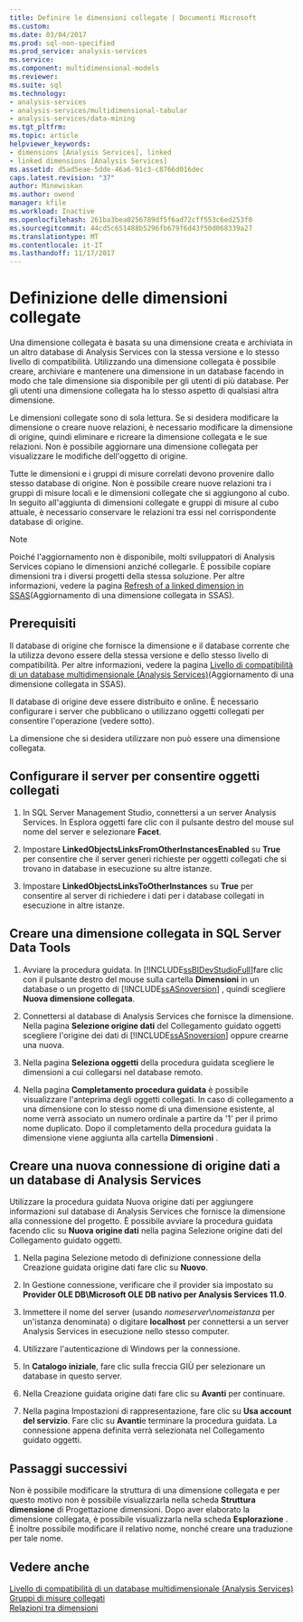 ```yaml
---
title: Definire le dimensioni collegate | Documenti Microsoft
ms.custom: 
ms.date: 03/04/2017
ms.prod: sql-non-specified
ms.prod_service: analysis-services
ms.service: 
ms.component: multidimensional-models
ms.reviewer: 
ms.suite: sql
ms.technology:
- analysis-services
- analysis-services/multidimensional-tabular
- analysis-services/data-mining
ms.tgt_pltfrm: 
ms.topic: article
helpviewer_keywords:
- dimensions [Analysis Services], linked
- linked dimensions [Analysis Services]
ms.assetid: d5ad5eae-5dde-46a6-91c3-c8766d016dec
caps.latest.revision: "37"
author: Minewiskan
ms.author: owend
manager: kfile
ms.workload: Inactive
ms.openlocfilehash: 261ba3bea0256789df5f6ad72cff553c6ed253f0
ms.sourcegitcommit: 44cd5c651488b5296fb679f6d43f50d068339a27
ms.translationtype: MT
ms.contentlocale: it-IT
ms.lasthandoff: 11/17/2017
---
```

# <a name="define-linked-dimensions"></a>Definizione delle dimensioni collegate
  Una dimensione collegata è basata su una dimensione creata e archiviata in un altro database di Analysis Services con la stessa versione e lo stesso livello di compatibilità. Utilizzando una dimensione collegata è possibile creare, archiviare e mantenere una dimensione in un database facendo in modo che tale dimensione sia disponibile per gli utenti di più database. Per gli utenti una dimensione collegata ha lo stesso aspetto di qualsiasi altra dimensione.  
  
 Le dimensioni collegate sono di sola lettura. Se si desidera modificare la dimensione o creare nuove relazioni, è necessario modificare la dimensione di origine, quindi eliminare e ricreare la dimensione collegata e le sue relazioni. Non è possibile aggiornare una dimensione collegata per visualizzare le modifiche dell'oggetto di origine.  
  
 Tutte le dimensioni e i gruppi di misure correlati devono provenire dallo stesso database di origine. Non è possibile creare nuove relazioni tra i gruppi di misure locali e le dimensioni collegate che si aggiungono al cubo. In seguito all'aggiunta di dimensioni collegate e gruppi di misure al cubo attuale, è necessario conservare le relazioni tra essi nel corrispondente database di origine.  
  
> [!NOTE]  
>  Poiché l'aggiornamento non è disponibile, molti sviluppatori di Analysis Services copiano le dimensioni anziché collegarle. È possibile copiare dimensioni tra i diversi progetti della stessa soluzione. Per altre informazioni, vedere la pagina [Refresh of a linked dimension in SSAS](http://sqlblog.com/blogs/marco_russo/archive/2006/09/12/refresh-of-a-linked-dimension-in-ssas.aspx)(Aggiornamento di una dimensione collegata in SSAS).  
  
## <a name="prerequisites"></a>Prerequisiti  
 Il database di origine che fornisce la dimensione e il database corrente che la utilizza devono essere della stessa versione e dello stesso livello di compatibilità. Per altre informazioni, vedere la pagina [Livello di compatibilità di un database multidimensionale &#40;Analysis Services&#41;](../../analysis-services/multidimensional-models/compatibility-level-of-a-multidimensional-database-analysis-services.md)(Aggiornamento di una dimensione collegata in SSAS).  
  
 Il database di origine deve essere distribuito e online. È necessario configurare i server che pubblicano o utilizzano oggetti collegati per consentire l'operazione (vedere sotto).  
  
 La dimensione che si desidera utilizzare non può essere una dimensione collegata.  
  
## <a name="configure-server-to-allow-linked-objects"></a>Configurare il server per consentire oggetti collegati  
  
1.  In SQL Server Management Studio, connettersi a un server Analysis Services. In Esplora oggetti fare clic con il pulsante destro del mouse sul nome del server e selezionare **Facet**.  
  
2.  Impostare **LinkedObjectsLinksFromOtherInstancesEnabled** su **True** per consentire che il server generi richieste per oggetti collegati che si trovano in database in esecuzione su altre istanze.  
  
3.  Impostare **LinkedObjectsLinksToOtherInstances** su **True** per consentire al server di richiedere i dati per i database collegati in esecuzione in altre istanze.  
  
## <a name="create-a-linked-dimension-in-sql-server-data-tools"></a>Creare una dimensione collegata in SQL Server Data Tools  
  
1.  Avviare la procedura guidata. In [!INCLUDE[ssBIDevStudioFull](../../includes/ssbidevstudiofull-md.md)]fare clic con il pulsante destro del mouse sulla cartella **Dimensioni** in un database o un progetto di [!INCLUDE[ssASnoversion](../../includes/ssasnoversion-md.md)] , quindi scegliere **Nuova dimensione collegata**.  
  
2.  Connettersi al database di Analysis Services che fornisce la dimensione. Nella pagina **Selezione origine dati** del Collegamento guidato oggetti scegliere l'origine dei dati di [!INCLUDE[ssASnoversion](../../includes/ssasnoversion-md.md)] oppure crearne una nuova.  
  
3.  Nella pagina **Seleziona oggetti** della procedura guidata scegliere le dimensioni a cui collegarsi nel database remoto.  
  
4.  Nella pagina **Completamento procedura guidata** è possibile visualizzare l'anteprima degli oggetti collegati. In caso di collegamento a una dimensione con lo stesso nome di una dimensione esistente, al nome verrà associato un numero ordinale a partire da '1' per il primo nome duplicato. Dopo il completamento della procedura guidata la dimensione viene aggiunta alla cartella **Dimensioni** .  
  
##  <a name="bkmk_CreateNew"></a> Creare una nuova connessione di origine dati a un database di Analysis Services  
 Utilizzare la procedura guidata Nuova origine dati per aggiungere informazioni sul database di Analysis Services che fornisce la dimensione alla connessione del progetto. È possibile avviare la procedura guidata facendo clic su **Nuova origine dati** nella pagina Selezione origine dati del Collegamento guidato oggetti.  
  
1.  Nella pagina Selezione metodo di definizione connessione della Creazione guidata origine dati fare clic su **Nuovo**.  
  
2.  In Gestione connessione, verificare che il provider sia impostato su **Provider OLE DB\Microsoft OLE DB nativo per Analysis Services 11.0**.  
  
3.  Immettere il nome del server (usando *nomeserver*\\*nomeistanza* per un'istanza denominata) o digitare **localhost** per connettersi a un server Analysis Services in esecuzione nello stesso computer.  
  
4.  Utilizzare l'autenticazione di Windows per la connessione.  
  
5.  In **Catalogo iniziale**, fare clic sulla freccia GIÙ per selezionare un database in questo server.  
  
6.  Nella Creazione guidata origine dati fare clic su **Avanti** per continuare.  
  
7.  Nella pagina Impostazioni di rappresentazione, fare clic su **Usa account del servizio**. Fare clic su **Avanti**e terminare la procedura guidata. La connessione appena definita verrà selezionata nel Collegamento guidato oggetti.  
  
## <a name="next-steps"></a>Passaggi successivi  
 Non è possibile modificare la struttura di una dimensione collegata e per questo motivo non è possibile visualizzarla nella scheda **Struttura dimensione** di Progettazione dimensioni. Dopo aver elaborato la dimensione collegata, è possibile visualizzarla nella scheda **Esplorazione** . È inoltre possibile modificare il relativo nome, nonché creare una traduzione per tale nome.  
  
## <a name="see-also"></a>Vedere anche  
 [Livello di compatibilità di un database multidimensionale &#40;Analysis Services&#41;](../../analysis-services/multidimensional-models/compatibility-level-of-a-multidimensional-database-analysis-services.md)   
 [Gruppi di misure collegati](../../analysis-services/multidimensional-models/linked-measure-groups.md)   
 [Relazioni tra dimensioni](../../analysis-services/multidimensional-models-olap-logical-cube-objects/dimension-relationships.md)  
  
  
